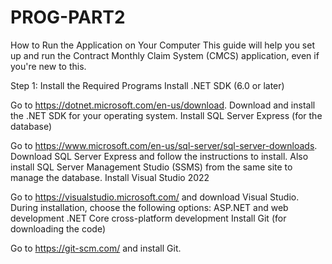 # PROG-PART2
How to Run the Application on Your Computer
This guide will help you set up and run the Contract Monthly Claim System (CMCS) application, even if you're new to this.

Step 1: Install the Required Programs
Install .NET SDK (6.0 or later)

Go to https://dotnet.microsoft.com/en-us/download.
Download and install the .NET SDK for your operating system.
Install SQL Server Express (for the database)

Go to https://www.microsoft.com/en-us/sql-server/sql-server-downloads.
Download SQL Server Express and follow the instructions to install.
Also install SQL Server Management Studio (SSMS) from the same site to manage the database.
Install Visual Studio 2022

Go to https://visualstudio.microsoft.com/ and download Visual Studio.
During installation, choose the following options:
ASP.NET and web development
.NET Core cross-platform development
Install Git (for downloading the code)

Go to https://git-scm.com/ and install Git.
